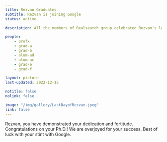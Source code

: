 ```yaml
---
title: Rezvan Graduates
subtitle: Rezvan is joining Google
status: active

description: All the members of Realsearch group celebrated Rezvan's last day at NCSU.

people:
    - profx
    - grad-a
    - grad-b
    - alum-ad
    - alum-ac
    - grad-e
    - grad-f

layout: picture
last-updated: 2022-12-15

notitle: false
nolink: false 

image: "/img/gallery/LastDayofRezvan.jpeg"
link: false
---
```


Rezvan, you have demonstrated your dedication and fortitude. Congratulations on your Ph.D.! We are overjoyed for your success. Best of luck with your stint with Google.
